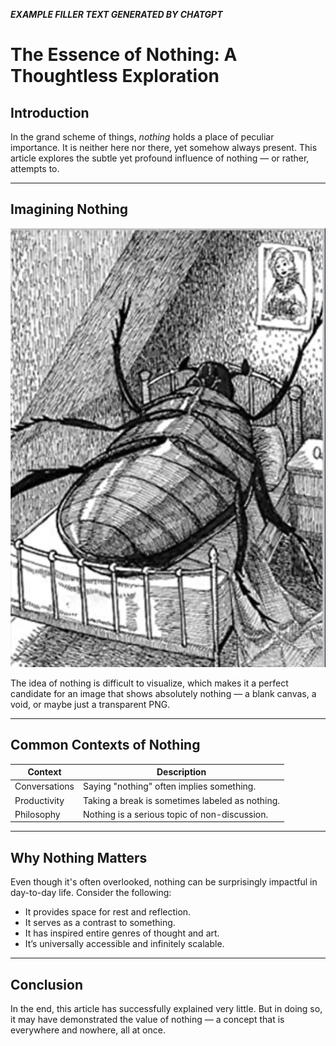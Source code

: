 ***EXAMPLE FILLER TEXT GENERATED BY CHATGPT***

# **The Essence of Nothing: A Thoughtless Exploration**

## Introduction

In the grand scheme of things, *nothing* holds a place of peculiar importance. It is neither here nor there, yet somehow always present. This article explores the subtle yet profound influence of nothing — or rather, attempts to.

---

## Imagining Nothing

![](example/image.jpg)

The idea of nothing is difficult to visualize, which makes it a perfect candidate for an image that shows absolutely nothing — a blank canvas, a void, or maybe just a transparent PNG.

---

## Common Contexts of Nothing

| Context       | Description                                      |
|---------------|--------------------------------------------------|
| Conversations | Saying "nothing" often implies something.        |
| Productivity  | Taking a break is sometimes labeled as nothing. |
| Philosophy    | Nothing is a serious topic of non-discussion.   |

---

## Why Nothing Matters

Even though it's often overlooked, nothing can be surprisingly impactful in day-to-day life. Consider the following:

- It provides space for rest and reflection.
- It serves as a contrast to something.
- It has inspired entire genres of thought and art.
- It’s universally accessible and infinitely scalable.

---

## Conclusion

In the end, this article has successfully explained very little. But in doing so, it may have demonstrated the value of nothing — a concept that is everywhere and nowhere, all at once.
